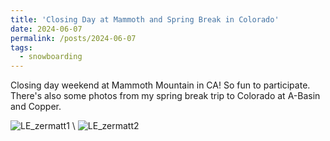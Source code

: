 ```yaml
---
title: 'Closing Day at Mammoth and Spring Break in Colorado'
date: 2024-06-07
permalink: /posts/2024-06-07
tags:
  - snowboarding
---
```


Closing day weekend at Mammoth Mountain in CA! So fun to participate. There's also some photos from my spring break trip to Colorado at A-Basin and Copper. 

![LE_zermatt1](https://lisaxeverest.github.io/images/LE_snowboard1.JPG) \\
![LE_zermatt2](https://lisaxeverest.github.io/images/LE_snowboard2.JPG)

